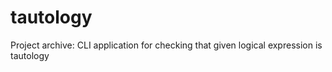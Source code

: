 tautology
=========

Project archive: CLI application for checking that given logical expression is tautology
